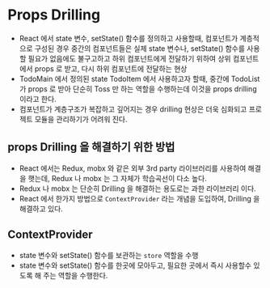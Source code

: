 # Props Drilling

- React 에서 state 변수, setState() 함수를 정의하고 사용할때, 컴포넌트가 계층적으로 구성된 경우 중간의 컴포넌트들은 실제 state 변수나, setState() 함수를 사용할 필요가 없음에도 불구고하고 하위 컴포넌트에게 전달하기 위하여 상위 컴포넌트에서 props 로 받고, 다시 하위 컴포넌트에 전달하는 현상
- TodoMain 에서 정의된 state TodoItem 에서 사용하고자 할때, 중간에 TodoList 가 props 로 받아 단순히 Toss 만 하는 역할을 수행하는데 이것을 props drilling 이라고 한다.
- 컴포넌트가 계층구조가 복잡하고 깊어지는 경우 drilling 현상은 더욱 심화되고 프로젝트 모듈을 관리하기가 어려워 진다.

## props Drilling 을 해결하기 위한 방법

- React 에서는 Redux, mobx 와 같은 외부 3rd party 라이브러리를 사용하여 해결을 햇는데, Redux 나 mobx 는 그 자체가 학습곡선이 다소 높다.
- Redux 나 mobx 는 단순히 Drilling 을 해결하는 용도로는 과한 라이브러리 이다.
- React 에서 한가지 방법으로 `ContextProvider` 라는 개념을 도입하여, Drilling 을 해결하고 있다.

## ContextProvider

- state 변수와 setState() 함수를 보관하는 `store` 역할을 수행
- state 변수와 setState() 함수를 한곳에 모아두고, 필요한 곳에서 즉시 사용할수 있도록 해 주는 역할을 수행한다.
